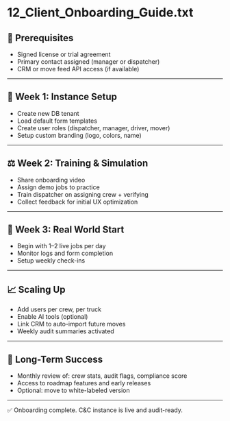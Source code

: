 # 12_Client_Onboarding_Guide.txt

## 📜 Prerequisites
- Signed license or trial agreement
- Primary contact assigned (manager or dispatcher)
- CRM or move feed API access (if available)

---

## 📆 Week 1: Instance Setup
- Create new DB tenant
- Load default form templates
- Create user roles (dispatcher, manager, driver, mover)
- Setup custom branding (logo, colors, name)

---

## ⚖️ Week 2: Training & Simulation
- Share onboarding video
- Assign demo jobs to practice
- Train dispatcher on assigning crew + verifying
- Collect feedback for initial UX optimization

---

## 🚧 Week 3: Real World Start
- Begin with 1–2 live jobs per day
- Monitor logs and form completion
- Setup weekly check-ins

---

## 📈 Scaling Up
- Add users per crew, per truck
- Enable AI tools (optional)
- Link CRM to auto-import future moves
- Weekly audit summaries activated

---

## 🌟 Long-Term Success
- Monthly review of: crew stats, audit flags, compliance score
- Access to roadmap features and early releases
- Optional: move to white-labeled version

---

✅ Onboarding complete. C&C instance is live and audit-ready.


